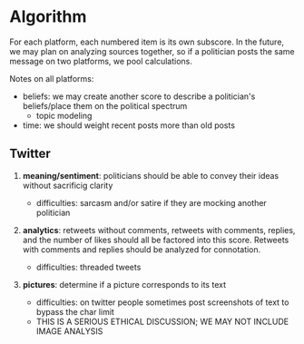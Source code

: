 # Algorithm
For each platform, each numbered item is its own subscore. In the future, we may plan on analyzing sources together, so if a politician posts the same message on two platforms, we pool calculations. 

Notes on all platforms:
- beliefs: we may create another score to describe a politician's beliefs/place them on the political spectrum
    - topic modeling
- time: we should weight recent posts more than old posts

## Twitter

1. **meaning/sentiment**: politicians should be able to convey their ideas without sacrificig clarity
    - difficulties: sarcasm and/or satire if they are mocking another politician

2. **analytics**: retweets without comments, retweets with comments, replies, and the number of likes should all be factored into this score. Retweets with comments and replies should be analyzed for connotation. 
    - difficulties: threaded tweets

3. **pictures**: determine if a picture corresponds to its text
    - difficulties: on twitter people sometimes post screenshots of text to bypass the char limit
    - THIS IS A SERIOUS ETHICAL DISCUSSION; WE MAY NOT INCLUDE IMAGE ANALYSIS
